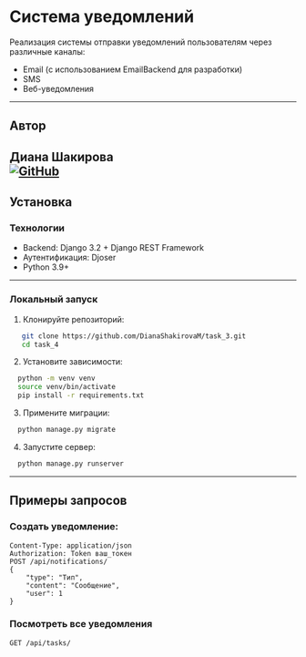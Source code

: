 # Система уведомлений

Реализация системы отправки уведомлений пользователям через различные каналы:
- Email (с использованием EmailBackend для разработки)
- SMS
- Веб-уведомления
---
## Автор
**Диана Шакирова**  
[![GitHub](https://img.shields.io/badge/GitHub-DianaShakirovaM-black)](https://github.com/DianaShakirovaM)  
---
## Установка

### Технологии
- Backend: Django 3.2 + Django REST Framework
- Аутентификация: Djoser
- Python 3.9+
---
### Локальный запуск
1. Клонируйте репозиторий:
```bash
   git clone https://github.com/DianaShakirovaM/task_3.git
   cd task_4
```
2. Установите зависимости:
```bash
  python -m venv venv
  source venv/bin/activate
  pip install -r requirements.txt
```
3. Примените миграции:
```bash
  python manage.py migrate
```
4. Запустите сервер:
```bash
  python manage.py runserver
```
---
## Примеры запросов
### Создать уведомление:
```http
Content-Type: application/json
Authorization: Token ваш_токен
POST /api/notifications/
{
    "type": "Тип",
    "content": "Сообщение",
    "user": 1
}
```
### Посмотреть все уведомления
```http
GET /api/tasks/
```
